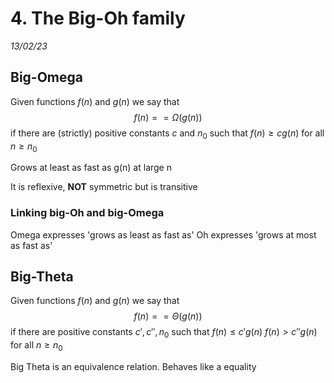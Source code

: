 # 4. The Big-Oh family
_13/02/23_

## Big-Omega
Given functions $f(n)$ and $g(n)$ we say that 
$$f(n) == \Omega(g(n))$$
if there are (strictly) positive constants $c$ and $n_0$ such that 
$f(n) \ge cg(n)$ for all $n\ge n_0$


Grows at least as fast as g(n) at large n

It is reflexive, **NOT** symmetric but is transitive

### Linking big-Oh and big-Omega
Omega expresses 'grows as least as fast as'
Oh expresses 'grows at most as fast as'

## Big-Theta
Given functions $f(n)$ and $g(n)$ we say that 
$$f(n) == \Theta(g(n))$$
if there are positive constants $c',c'',n_0$ such that 
$f(n) \le c' g(n)$
$f(n) \gt c'' g(n)$
for all $n\ge n_0$ 

Big Theta is an equivalence relation. Behaves like a equality